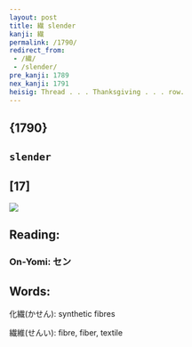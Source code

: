 ```yaml
---
layout: post
title: 繊 slender
kanji: 繊
permalink: /1790/
redirect_from:
 - /繊/
 - /slender/
pre_kanji: 1789
nex_kanji: 1791
heisig: Thread . . . Thanksgiving . . . row.
---
```


## {1790}

## `slender`

## [17]

<div class="stroke"><img src="E7B98A.png" /></div>

## Reading:

### On-Yomi: セン

## Words:

化繊(かせん): synthetic fibres

繊維(せんい): fibre, fiber, textile
